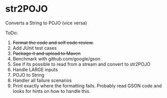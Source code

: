 # str2POJO

Converts a String to POJO (vice versa)

ToDo:
1. ~~Format the code and self code review.~~
1. Add JUnit test cases
1. ~~Package it and upload to Maven~~
1. Benchmark with github.com/google/gson
1. See if its possible to read from a stream and convert to str2POJO
1. Handle LARGE inputs
1. POJO to String
1. Handler all failure scenarios
1. Print exactly where the formatting fails. Probably read GSON code and looks for hints on how to handle this.
